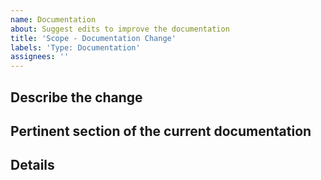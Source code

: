```yaml
---
name: Documentation
about: Suggest edits to improve the documentation
title: 'Scope - Documentation Change'
labels: 'Type: Documentation'
assignees: ''
---
```


## Describe the change

<!-- A clear and concise description of what the documentation change is. -->

## Pertinent section of the current documentation

<!--Copy the link to the relevant section here -->
<!-- Choose the most specific section / lowest-level heading to which your suggested change would apply -->

## Details

<!-- Provide a clear and concise description of the expected changes -->

<!-- If you're suggestiong a very specific change, feel free to directly submit a pull request. -->
